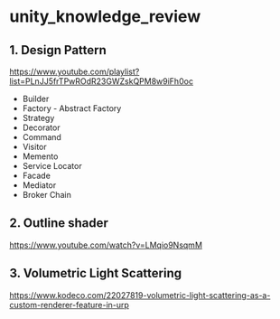 # unity_knowledge_review

## 1. Design Pattern
https://www.youtube.com/playlist?list=PLnJJ5frTPwROdR23GWZskQPM8w9iFh0oc

- Builder
- Factory - Abstract Factory
- Strategy
- Decorator
- Command
- Visitor
- Memento
- Service Locator
- Facade
- Mediator
- Broker Chain

## 2. Outline shader
https://www.youtube.com/watch?v=LMqio9NsqmM

## 3. Volumetric Light Scattering
https://www.kodeco.com/22027819-volumetric-light-scattering-as-a-custom-renderer-feature-in-urp
